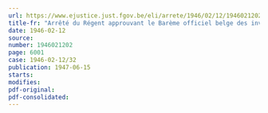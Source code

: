 ```yaml
---
url: https://www.ejustice.just.fgov.be/eli/arrete/1946/02/12/1946021202/justel
title-fr: "Arrêté du Régent approuvant le Barème officiel belge des invalidités"
date: 1946-02-12
source:
number: 1946021202
page: 6001
case: 1946-02-12/32
publication: 1947-06-15
starts:
modifies:
pdf-original:
pdf-consolidated:
---
```


